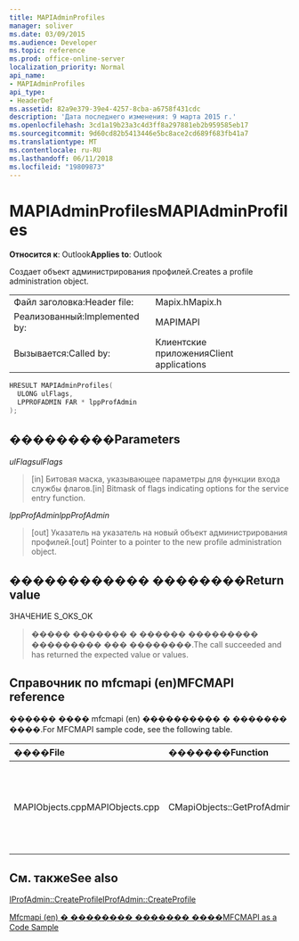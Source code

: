```yaml
---
title: MAPIAdminProfiles
manager: soliver
ms.date: 03/09/2015
ms.audience: Developer
ms.topic: reference
ms.prod: office-online-server
localization_priority: Normal
api_name:
- MAPIAdminProfiles
api_type:
- HeaderDef
ms.assetid: 82a9e379-39e4-4257-8cba-a6758f431cdc
description: 'Дата последнего изменения: 9 марта 2015 г.'
ms.openlocfilehash: 3cd1a19b23a3c4d3ff8a297881eb2b959585eb17
ms.sourcegitcommit: 9d60cd82b5413446e5bc8ace2cd689f683fb41a7
ms.translationtype: MT
ms.contentlocale: ru-RU
ms.lasthandoff: 06/11/2018
ms.locfileid: "19809873"
---
```

# <a name="mapiadminprofiles"></a><span data-ttu-id="858db-103">MAPIAdminProfiles</span><span class="sxs-lookup"><span data-stu-id="858db-103">MAPIAdminProfiles</span></span>

  
  
<span data-ttu-id="858db-104">**Относится к**: Outlook</span><span class="sxs-lookup"><span data-stu-id="858db-104">**Applies to**: Outlook</span></span> 
  
<span data-ttu-id="858db-105">Создает объект администрирования профилей.</span><span class="sxs-lookup"><span data-stu-id="858db-105">Creates a profile administration object.</span></span> 
  
|||
|:-----|:-----|
|<span data-ttu-id="858db-106">Файл заголовка:</span><span class="sxs-lookup"><span data-stu-id="858db-106">Header file:</span></span>  <br/> |<span data-ttu-id="858db-107">Mapix.h</span><span class="sxs-lookup"><span data-stu-id="858db-107">Mapix.h</span></span>  <br/> |
|<span data-ttu-id="858db-108">Реализованный:</span><span class="sxs-lookup"><span data-stu-id="858db-108">Implemented by:</span></span>  <br/> |<span data-ttu-id="858db-109">MAPI</span><span class="sxs-lookup"><span data-stu-id="858db-109">MAPI</span></span>  <br/> |
|<span data-ttu-id="858db-110">Вызывается:</span><span class="sxs-lookup"><span data-stu-id="858db-110">Called by:</span></span>  <br/> |<span data-ttu-id="858db-111">Клиентские приложения</span><span class="sxs-lookup"><span data-stu-id="858db-111">Client applications</span></span>  <br/> |
   
```cpp
HRESULT MAPIAdminProfiles(
  ULONG ulFlags,
  LPPROFADMIN FAR * lppProfAdmin
);
```

## <a name="parameters"></a><span data-ttu-id="858db-112">���������</span><span class="sxs-lookup"><span data-stu-id="858db-112">Parameters</span></span>

 <span data-ttu-id="858db-113">_ulFlags_</span><span class="sxs-lookup"><span data-stu-id="858db-113">_ulFlags_</span></span>
  
> <span data-ttu-id="858db-114">[in] Битовая маска, указывающее параметры для функции входа службы флагов.</span><span class="sxs-lookup"><span data-stu-id="858db-114">[in] Bitmask of flags indicating options for the service entry function.</span></span> 
    
 <span data-ttu-id="858db-115">_lppProfAdmin_</span><span class="sxs-lookup"><span data-stu-id="858db-115">_lppProfAdmin_</span></span>
  
> <span data-ttu-id="858db-116">[out] Указатель на указатель на новый объект администрирования профилей.</span><span class="sxs-lookup"><span data-stu-id="858db-116">[out] Pointer to a pointer to the new profile administration object.</span></span>
    
## <a name="return-value"></a><span data-ttu-id="858db-117">������������ ��������</span><span class="sxs-lookup"><span data-stu-id="858db-117">Return value</span></span>

<span data-ttu-id="858db-118">ЗНАЧЕНИЕ S_OK</span><span class="sxs-lookup"><span data-stu-id="858db-118">S_OK</span></span> 
  
> <span data-ttu-id="858db-119">����� ������� � ������ ��������� ��������� ��� ��������.</span><span class="sxs-lookup"><span data-stu-id="858db-119">The call succeeded and has returned the expected value or values.</span></span>
    
## <a name="mfcmapi-reference"></a><span data-ttu-id="858db-120">Справочник по mfcmapi (en)</span><span class="sxs-lookup"><span data-stu-id="858db-120">MFCMAPI reference</span></span>

<span data-ttu-id="858db-121">������ ���� mfcmapi (en) ���������� � ������� ����.</span><span class="sxs-lookup"><span data-stu-id="858db-121">For MFCMAPI sample code, see the following table.</span></span>
  
|<span data-ttu-id="858db-122">**����**</span><span class="sxs-lookup"><span data-stu-id="858db-122">**File**</span></span>|<span data-ttu-id="858db-123">**�������**</span><span class="sxs-lookup"><span data-stu-id="858db-123">**Function**</span></span>|<span data-ttu-id="858db-124">**�����������**</span><span class="sxs-lookup"><span data-stu-id="858db-124">**Comment**</span></span>|
|:-----|:-----|:-----|
|<span data-ttu-id="858db-125">MAPIObjects.cpp</span><span class="sxs-lookup"><span data-stu-id="858db-125">MAPIObjects.cpp</span></span>  <br/> |<span data-ttu-id="858db-126">CMapiObjects::GetProfAdmin</span><span class="sxs-lookup"><span data-stu-id="858db-126">CMapiObjects::GetProfAdmin</span></span>  <br/> |<span data-ttu-id="858db-127">Mfcmapi (en) использует метод **MAPIAdminProfiles** для получения объекта администрирования профилей.</span><span class="sxs-lookup"><span data-stu-id="858db-127">MFCMAPI uses the **MAPIAdminProfiles** method to get the profile administration object.</span></span>  <br/> |
   
## <a name="see-also"></a><span data-ttu-id="858db-128">См. также</span><span class="sxs-lookup"><span data-stu-id="858db-128">See also</span></span>



[<span data-ttu-id="858db-129">IProfAdmin::CreateProfile</span><span class="sxs-lookup"><span data-stu-id="858db-129">IProfAdmin::CreateProfile</span></span>](iprofadmin-createprofile.md)


[<span data-ttu-id="858db-130">Mfcmapi (en) � �������� ������� ����</span><span class="sxs-lookup"><span data-stu-id="858db-130">MFCMAPI as a Code Sample</span></span>](mfcmapi-as-a-code-sample.md)

